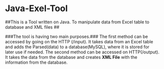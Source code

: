 # Java-Exel-Tool
##This is a Tool written on Java. To manipulate data from Excel table to database and XML files ##

###The tool is having two main purposes.###
The first method can be accessed by going on the HTTP (/input). It takes data from an Excel table and adds the Parsed(data) to a database(MySQL), where it is stored for later use if needed.
The second method can be accessed on HTTP(/output). It takes the data from the database and creates **XML File** with the information from the database. 
